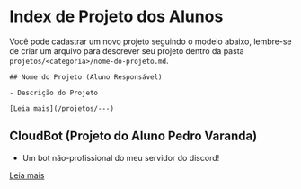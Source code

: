 # Index de Projeto dos Alunos

Você pode cadastrar um novo projeto seguindo o modelo abaixo, lembre-se de criar um arquivo para descrever seu projeto dentro da pasta `projetos/<categoria>/nome-do-projeto.md`.
```
## Nome do Projeto (Aluno Responsável)

- Descrição do Projeto

[Leia mais](/projetos/---)

```

## CloudBot (Projeto do Aluno Pedro Varanda)

- Um bot não-profissional do meu servidor do discord!

[Leia mais](/projetos/bots/CloudBot.md)
